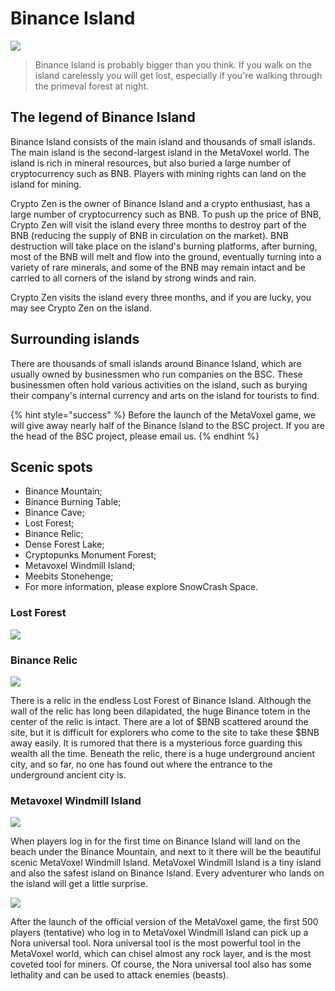 # Binance Island

![](https://img.snowcrash.finance/site/docs-snowcrash-finance/MetaVoxel-BinanceIsland.003.jpeg)

> Binance Island is probably bigger than you think. If you walk on the island carelessly you will get lost, especially if you're walking through the primeval forest at night.

## The legend of Binance Island

Binance Island consists of the main island and thousands of small islands. The main island is the second-largest island in the MetaVoxel world. The island is rich in mineral resources, but also buried a large number of cryptocurrency such as BNB. Players with mining rights can land on the island for mining.

Crypto Zen is the owner of Binance Island and a crypto enthusiast, has a large number of cryptocurrency such as BNB. To push up the price of BNB, Crypto Zen will visit the island every three months to destroy part of the BNB \(reducing the supply of BNB in circulation on the market\). BNB destruction will take place on the island's burning platforms, after burning, most of the BNB will melt and flow into the ground, eventually turning into a variety of rare minerals, and some of the BNB may remain intact and be carried to all corners of the island by strong winds and rain.

Crypto Zen visits the island every three months, and if you are lucky, you may see Crypto Zen on the island.

## Surrounding islands

There are thousands of small islands around Binance Island, which are usually owned by businessmen who run companies on the BSC. These businessmen often hold various activities on the island, such as burying their company's internal currency and arts on the island for tourists to find.

{% hint style="success" %}
Before the launch of the MetaVoxel game, we will give away nearly half of the Binance Island to the BSC project. If you are the head of the BSC project, please email us.
{% endhint %}

## Scenic spots

* Binance Mountain;
* Binance Burning Table;
* Binance Cave;
* Lost Forest;
* Binance Relic;
* Dense Forest Lake;
* Cryptopunks Monument Forest;
* Metavoxel Windmill Island;
* Meebits Stonehenge;
* For more information, please explore SnowCrash Space.

### Lost Forest

![](https://img.snowcrash.finance/site/docs-snowcrash-finance/MetaVoxel-PAA.020.jpeg)

### Binance Relic

![](https://img.snowcrash.finance/site/docs-snowcrash-finance/BinanceIsland-3.jpeg)

There is a relic in the endless Lost Forest of Binance Island. Although the wall of the relic has long been dilapidated, the huge Binance totem in the center of the relic is intact. There are a lot of $BNB scattered around the site, but it is difficult for explorers who come to the site to take these $BNB away easily. It is rumored that there is a mysterious force guarding this wealth all the time. Beneath the relic, there is a huge underground ancient city, and so far, no one has found out where the entrance to the underground ancient city is.

### Metavoxel Windmill Island

![](https://img.snowcrash.finance/site/docs-snowcrash-finance/MetaVoxel-PAA.018.jpeg)

When players log in for the first time on Binance Island will land on the beach under the Binance Mountain, and next to it there will be the beautiful scenic MetaVoxel Windmill Island. MetaVoxel Windmill Island is a tiny island and also the safest island on Binance Island. Every adventurer who lands on the island will get a little surprise.

![](https://img.snowcrash.finance/site/docs-snowcrash-finance/MetaVoxel-Tool.001.jpeg)

After the launch of the official version of the MetaVoxel game, the first 500 players (tentative) who log in to MetaVoxel Windmill Island can pick up a Nora universal tool. Nora universal tool is the most powerful tool in the MetaVoxel world, which can chisel almost any rock layer, and is the most coveted tool for miners. Of course, the Nora universal tool also has some lethality and can be used to attack enemies (beasts).